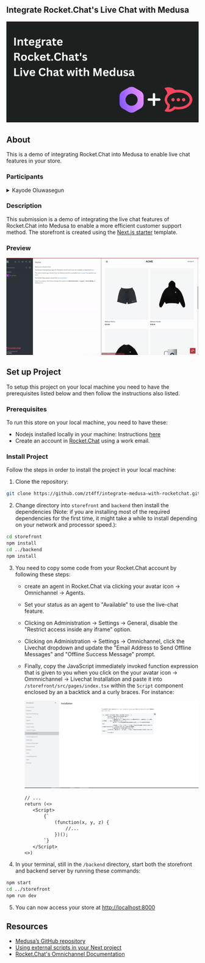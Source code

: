 ## Integrate Rocket.Chat's Live Chat with Medusa

![Medusa Hackathon 2022](hackathon-banner.png)

## About

This is a demo of integrating Rocket.Chat into Medusa to enable live chat features in your store.

### Participants

<details>
    <summary>Kayode Oluwasegun</summary>
    <p>Github: <a href="https://github.com/zt4ff">https://github.com/zt4ff<a/></p>
    <p>Discord ID: Kayode Segun#9230</p>
</details>

### Description

This submission is a demo of integrating the live chat features of Rocket.Chat into Medusa to enable a more efficient customer support method.
The storefront is created using the [Next.js starter](https://docs.medusajs.com/starters/nextjs-medusa-starter/) template.

### Preview

![preview](hackathon-preview.gif)

## Set up Project

To setup this project on your local machine you need to have the prerequisites listed below and then follow the instructions also listed.

### Prerequisites

To run this store on your local machine, you need to have these:

- Nodejs installed locally in your machine: Instructions [here](https://nodejs.org/en/download/)
- Create an account in [Rocket.Chat](https://www.rocket.chat/) using a work email.

### Install Project

Follow the steps in order to install the project in your local machine:

1. Clone the repository:

```bash
git clone https://github.com/zt4ff/integrate-medusa-with-rocketchat.git
```

2. Change directory into `storefront` and `backend` then install the dependencies (Note: if you are installing most of the required dependencies for the first time, it might take a while to install depending on your network and processor speed.):

```bash
cd storefront
npm install
cd ../backend
npm install
```

3. You need to copy some code from your Rocket.Chat account by following these steps:

   - create an agent in Rocket.Chat via clicking your avatar icon -> Omnichannel -> Agents.
   - Set your status as an agent to "Available" to use the live-chat feature.
   - Clicking on Administration -> Settings -> General, disable the "Restrict access inside any iframe" option.
   - Clicking on Administration -> Settings -> Omnichannel, click the Livechat dropdown and update the "Email Address to Send Offline Messages" and "Offline Success Message" prompt.
   - Finally, copy the JavaScript immediately invoked function expression that is given to you when you click on the your avatar icon -> Ommnichannel -> Livechat Installation and paste it into `/storefront/src/pages/index.tsx` within the `Script` component enclosed by an a backtick and a curly braces. For instance:

     ![live chat code](./livechat-installation.png)
     ```tsx
     // ...
     return (<>
        <Script>
            {`
                (function(x, y, z) {
                    //...
                })();
            `}
        </Script>
     <>)

     ```

4. In your terminal, still in the `/backend` directory, start both the storefront and backend server by running these commands:

```bash
npm start
cd ../storefront
npm run dev
```

5. You can now access your store at [http://localhost:8000](http://localhost:8000)

## Resources

- [Medusa’s GitHub repository](https://github.com/medusajs/medusa)
- [Using external scripts in your Next project](https://nextjs.org/docs/api-reference/next/script)
- [Rocket.Chat's Omnichannel Documentation](https://docs.rocket.chat/guides/omnichannel)
